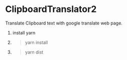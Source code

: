 # ClipboardTranslator2

Translate Clipboard text with google translate web page.

1. install yarn

2. > yarn install

3. > yarn dist

